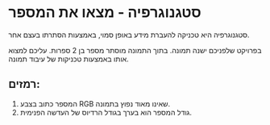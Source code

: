 <html>
<body>
  <h1>סטגנוגרפיה - מצאו את המספר</h1>
  <p>סטגנוגרפיה היא טכניקה להעברת מידע באופן סמוי, באמצעות הסתרתו בעצם אחר.</p>
  <p>בפרויקט שלפניכם ישנה תמונה. בתוך התמונה מוסתר מספר בן 2 ספרות. עליכם למצוא אותו באמצעות טכניקות של עיבוד תמונה.</p>
  <h2>רמזים:</h2>
  <ol>
    <li>המספר כתוב בצבע RGB שאינו מאוד נפוץ בתמונה.</li>
    <li>גודל המספר הוא בערך בגודל הרדיוס של העדשה הפנימית.</li>
  </ol>
</body>
</html>
